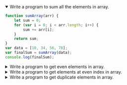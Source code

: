 <details open>
<summary open>Write a program to sum all the elements in array.</summary>
<p>

```javascript
function sumArray(arr) {
    let sum = 0;
    for (var i = 0; i < arr.length; i++) {
        sum += arr[i];
    }
    return sum;
}
var data = [10, 34, 56, 78];
var finalSum = sumArray(data);
console.log(finalSum);
```

</p>
</details> 

<details>
<summary open>Write a program to get even elements in array.</summary>
<p>

```javascript
function getEvenNum(arr) {
    let evenNumbersArr = [];
    for (index = 0; index < arr.length; index++) {
        if (arr[index] % 2 == 0) {
            evenNumbersArr.push(arr[index]);
        }
    }
    return evenNumbersArr;
}
var data = [10, 34, 56, 78, 11, 9];
var result = getEvenNum(data);
console.log(result);
```

</p>
</details> 

<details>
<summary open>Write a program to get elements at even index in array.</summary>
<p>

```javascript
function getElementAtEvenIndex(arr) {
    let numbersArr = [];
    for (index = 0; index < arr.length; index++) {
        if (index % 2 == 0) {
            numbersArr.push(arr[index]);
        }
    }
    return numbersArr;
}
var data = [10, 34, 56, 78, 11, 9];
var result = getElementAtEvenIndex(data);
console.log(result);
```

</p>
</details> 

<details>
<summary open>Write a program to get duplicate elements in array.</summary>
<p>

```javascript
function getDuplicate(arr) {
    let duplicateArr = [];
    for (var index = 0; index < arr.length; index++) {
        for (var j = index + 1; j < arr.length; j++) {
            if (arr[index] == arr[j]) {
                y = arr[index];
                duplicateArr.push(y);
            }
        }
    }
    return duplicateArr;
}
var data = [10, 34, 56, 78, 11, 9, 9, 11];
var result = getDuplicate(data);
console.log(result);
```

</p>
</details> 
